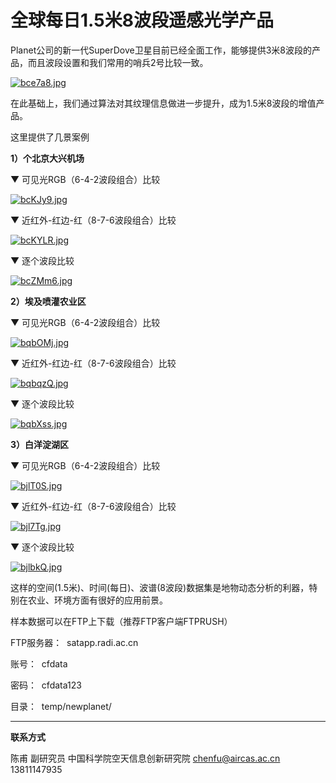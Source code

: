 
# 全球每日1.5米8波段遥感光学产品

Planet公司的新一代SuperDove卫星目前已经全面工作，能够提供3米8波段的产品，而且波段设置和我们常用的哨兵2号比较一致。

[![bce7a8.jpg](https://s1.ax1x.com/2022/03/08/bce7a8.jpg)](https://imgtu.com/i/bce7a8)

在此基础上，我们通过算法对其纹理信息做进一步提升，成为1.5米8波段的增值产品。

这里提供了几景案例

**1）个北京大兴机场**

▼ 可见光RGB（6-4-2波段组合）比较

[![bcKJy9.jpg](https://s1.ax1x.com/2022/03/08/bcKJy9.jpg)](https://imgtu.com/i/bcKJy9)

▼ 近红外-红边-红（8-7-6波段组合）比较

[![bcKYLR.jpg](https://s1.ax1x.com/2022/03/08/bcKYLR.jpg)](https://imgtu.com/i/bcKYLR)

▼ 逐个波段比较

[![bcZMm6.jpg](https://s1.ax1x.com/2022/03/08/bcZMm6.jpg)](https://imgtu.com/i/bcZMm6)


**2）埃及喷灌农业区**

▼ 可见光RGB（6-4-2波段组合）比较

[![bqbOMj.jpg](https://s1.ax1x.com/2022/03/13/bqbOMj.jpg)](https://imgtu.com/i/bqbOMj)

▼ 近红外-红边-红（8-7-6波段组合）比较

[![bqbqzQ.jpg](https://s1.ax1x.com/2022/03/13/bqbqzQ.jpg)](https://imgtu.com/i/bqbqzQ)

▼ 逐个波段比较

[![bqbXss.jpg](https://s1.ax1x.com/2022/03/13/bqbXss.jpg)](https://imgtu.com/i/bqbXss)


**3）白洋淀湖区**

▼ 可见光RGB（6-4-2波段组合）比较

[![bjlT0S.jpg](https://s1.ax1x.com/2022/03/15/bjlT0S.jpg)](https://imgtu.com/i/bjlT0S)

▼ 近红外-红边-红（8-7-6波段组合）比较

[![bjl7Tg.jpg](https://s1.ax1x.com/2022/03/15/bjl7Tg.jpg)](https://imgtu.com/i/bjl7Tg)

▼ 逐个波段比较

[![bjlbkQ.jpg](https://s1.ax1x.com/2022/03/15/bjlbkQ.jpg)](https://imgtu.com/i/bjlbkQ)


这样的空间(1.5米)、时间(每日)、波谱(8波段)数据集是地物动态分析的利器，特别在农业、环境方面有很好的应用前景。


样本数据可以在FTP上下载（推荐FTP客户端FTPRUSH）

FTP服务器：  satapp.radi.ac.cn

账号：  cfdata

密码：  cfdata123

目录：  temp/newplanet/

---

**联系方式**

陈甫 副研究员
中国科学院空天信息创新研究院
chenfu@aircas.ac.cn
13811147935

